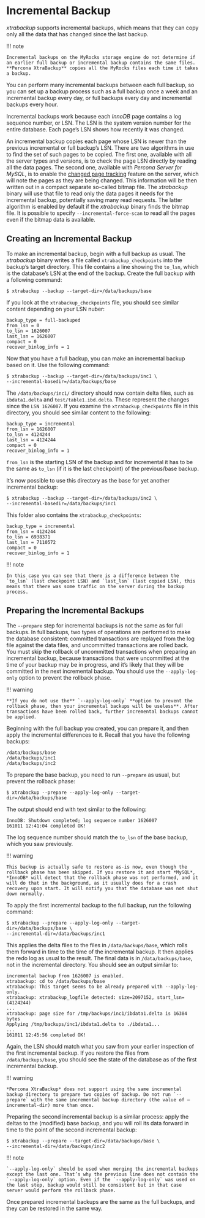 # Incremental Backup

*xtrabackup* supports incremental backups, which means that they can copy
only
all the data that has changed since the last backup.

!!! note
   
    Incremental backups on the MyRocks storage engine do not determine if an earlier full backup or incremental backup contains the same files. **Percona XtraBackup** copies all the MyRocks files each time it takes a backup.

You can perform many incremental backups between each full backup, so you
can
set up a backup process such as a full backup once a week and an
incremental
backup every day, or full backups every day and incremental backups every
hour.

Incremental backups work because each *InnoDB* page contains a log sequence
number, or LSN. The LSN is the system version number for the
entire database. Each page’s LSN shows how recently it was changed.

An incremental backup copies each page whose LSN is newer than the
previous incremental or full backup’s LSN. There are two algorithms in
use to find the set of such pages to be copied. The first one, available
with
all the server types and versions, is to check the page LSN directly by
reading all the data pages. The second one, available with *Percona Server
for MySQL*, is
to enable
the [changed page tracking](http://www.percona.com/doc/percona-server/5.6/management/changed_page_tracking.html)
feature on the server, which will note the pages as they are being changed.
This information will be then written out in a compact separate so-called
bitmap file. The *xtrabackup* binary will use that file to read only the
data
pages it needs for the incremental backup, potentially saving many read
requests. The latter algorithm is enabled by default if the *xtrabackup*
binary
finds the bitmap file. It is possible to specify
`--incremental-force-scan` to read all the pages even if the
bitmap data is available.

## Creating an Incremental Backup

To make an incremental backup, begin with a full backup as usual. The
*xtrabackup* binary writes a file called `xtrabackup_checkpoints` into
the backup’s target directory. This file contains a line showing the
`to_lsn`, which is the database’s LSN at the end of the backup.
Create the full backup with a following command:

```
$ xtrabackup --backup --target-dir=/data/backups/base
```

If you look at the `xtrabackup_checkpoints` file, you should see similar
content depending on your LSN nuber:

```
backup_type = full-backuped
from_lsn = 0
to_lsn = 1626007
last_lsn = 1626007
compact = 0
recover_binlog_info = 1
```

Now that you have a full backup, you can make an incremental backup based
on
it. Use the following command:

```
$ xtrabackup --backup --target-dir=/data/backups/inc1 \
--incremental-basedir=/data/backups/base
```

The `/data/backups/inc1/` directory should now contain delta files, such
as `ibdata1.delta` and `test/table1.ibd.delta`. These represent the
changes since the `LSN 1626007`. If you examine the
`xtrabackup_checkpoints` file in this directory, you should see similar
content to the following:

```
backup_type = incremental
from_lsn = 1626007
to_lsn = 4124244
last_lsn = 4124244
compact = 0
recover_binlog_info = 1
```

`from_lsn` is the starting LSN of the backup and for incremental it has to
be
the same as `to_lsn` (if it is the last checkpoint) of the previous/base
backup.

It’s now possible to use this directory as the base for yet another
incremental
backup:

```
$ xtrabackup --backup --target-dir=/data/backups/inc2 \
--incremental-basedir=/data/backups/inc1
```

This folder also contains the `xtrabackup_checkpoints`:

```
backup_type = incremental
from_lsn = 4124244
to_lsn = 6938371
last_lsn = 7110572
compact = 0
recover_binlog_info = 1
```

!!! note
   
    In this case you can see that there is a difference between the `to_lsn` (last checkpoint LSN) and `last_lsn` (last copied LSN), this means that there was some traffic on the server during the backup process.

## Preparing the Incremental Backups

The `--prepare` step for incremental backups is not the same
as for full backups. In full backups, two types of operations are performed
to
make the database consistent: committed transactions are replayed from the
log
file against the data files, and uncommitted transactions are rolled back.
You
must skip the rollback of uncommitted transactions when preparing an
incremental backup, because transactions that were uncommitted at the time
of
your backup may be in progress, and it’s likely that they will be committed
in
the next incremental backup. You should use the
`--apply-log-only` option to prevent the rollback phase.

!!! warning
   
    **If you do not use the** `--apply-log-only` **option to prevent the rollback phase, then your incremental backups will be useless**. After transactions have been rolled back, further incremental backups cannot be applied.
 
Beginning with the full backup you created, you can prepare it, and then
apply
the incremental differences to it. Recall that you have the following
backups:

```
/data/backups/base
/data/backups/inc1
/data/backups/inc2
```

To prepare the base backup, you need to run `--prepare` as
usual, but prevent the rollback phase:

```
$ xtrabackup --prepare --apply-log-only --target-dir=/data/backups/base
```

The output should end with text similar to the following:

```
InnoDB: Shutdown completed; log sequence number 1626007
161011 12:41:04 completed OK!
```

The log sequence number should match the `to_lsn` of the base backup, which
you saw previously.

!!! warning
   
    This backup is actually safe to restore as-is now, even though the rollback phase has been skipped. If you restore it and start *MySQL*, *InnoDB* will detect that the rollback phase was not performed, and it will do that in the background, as it usually does for a crash recovery upon start. It will notify you that the database was not shut down normally.

To apply the first incremental backup to the full backup, run the following
command:

```
$ xtrabackup --prepare --apply-log-only --target-dir=/data/backups/base \
--incremental-dir=/data/backups/inc1
```

This applies the delta files to the files in `/data/backups/base`, which
rolls them forward in time to the time of the incremental backup. It then
applies the redo log as usual to the result. The final data is in
`/data/backups/base`, not in the incremental directory. You should see
an output similar to:

```
incremental backup from 1626007 is enabled.
xtrabackup: cd to /data/backups/base
xtrabackup: This target seems to be already prepared with --apply-log-only.
xtrabackup: xtrabackup_logfile detected: size=2097152, start_lsn=(4124244)
...
xtrabackup: page size for /tmp/backups/inc1/ibdata1.delta is 16384 bytes
Applying /tmp/backups/inc1/ibdata1.delta to ./ibdata1...
...
161011 12:45:56 completed OK!
```

Again, the LSN should match what you saw from your earlier inspection of
the
first incremental backup. If you restore the files from
`/data/backups/base`, you should see the state of the database as of the
first incremental backup.

!!! warning
   
    *Percona XtraBackup* does not support using the same incremental backup directory to prepare two copies of backup. Do not run `--prepare` with the same incremental backup directory (the value of –incremental-dir) more than once.

Preparing the second incremental backup is a similar process: apply the
deltas
to the (modified) base backup, and you will roll its data forward in time
to
the point of the second incremental backup:

```
$ xtrabackup --prepare --target-dir=/data/backups/base \
--incremental-dir=/data/backups/inc2
```

!!! note
   
    `--apply-log-only` should be used when merging the incremental backups except the last one. That’s why the previous line does not contain the `--apply-log-only` option. Even if the `--apply-log-only` was used on the last step, backup would still be consistent but in that case server would perform the rollback phase.

Once prepared incremental backups are the same as the full backups, and 
they
can be restored in the same
way.
